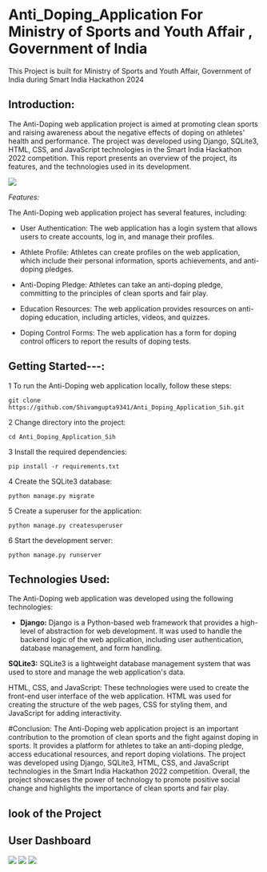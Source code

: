 # Anti_Doping_Application For Ministry of Sports and Youth Affair , Government of India 
This Project is built for Ministry of Sports and Youth Affair, Government of India during Smart India Hackathon 2024


## Introduction:
The Anti-Doping web application project is aimed at promoting clean sports and raising awareness about the negative effects of doping on athletes' health and performance. The project was developed using Django, SQLite3, HTML, CSS, and JavaScript technologies in the Smart India Hackathon 2022 competition. This report presents an overview of the project, its features, and the technologies used in its development.

<img src= "home1.png">




*Features:*

The Anti-Doping web application project has several features, including:

- User Authentication: The web application has a login system that allows users to create accounts, log in, and manage their profiles.

- Athlete Profile: Athletes can create profiles on the web application, which include their personal information, sports achievements, and anti-doping pledges.

- Anti-Doping Pledge: Athletes can take an anti-doping pledge, committing to the principles of clean sports and fair play.

- Education Resources: The web application provides resources on anti-doping education, including articles, videos, and quizzes.

- Doping Control Forms: The web application has a form for doping control officers to report the results of doping tests.


## Getting Started---:

1 To run the Anti-Doping web application locally, follow these steps:
```
git clone https://github.com/Shivamgupta9341/Anti_Doping_Application_Sih.git

```
2 Change directory into the project:

```
cd Anti_Doping_Application_Sih
```

3 Install the required dependencies: 

```
pip install -r requirements.txt

```
4 Create the SQLite3 database:
```
python manage.py migrate
```
5 Create a superuser for the application:
```
python manage.py createsuperuser
```
6 Start the development server:
```
python manage.py runserver
```






## Technologies Used:
The Anti-Doping web application was developed using the following technologies:

- **Django:** Django is a Python-based web framework that provides a high-level of abstraction for web development. It was used to handle the backend logic of the web application, including user authentication, database management, and form handling.

**SQLite3:** SQLite3 is a lightweight database management system that was used to store and manage the web application's data.

HTML, CSS, and JavaScript: These technologies were used to create the front-end user interface of the web application. HTML was used for creating the structure of the web pages, CSS for styling them, and JavaScript for adding interactivity.

#Conclusion:
The Anti-Doping web application project is an important contribution to the promotion of clean sports and the fight against doping in sports. It provides a platform for athletes to take an anti-doping pledge, access educational resources, and report doping violations. The project was developed using Django, SQLite3, HTML, CSS, and JavaScript technologies in the Smart India Hackathon 2022 competition. Overall, the project showcases the power of technology to promote positive social change and highlights the importance of clean sports and fair play.

## look of the Project 

## User Dashboard 

<img src= "userdash1.png">


<img src= "userdashbaord.png">

<img src= "ss1.png">


